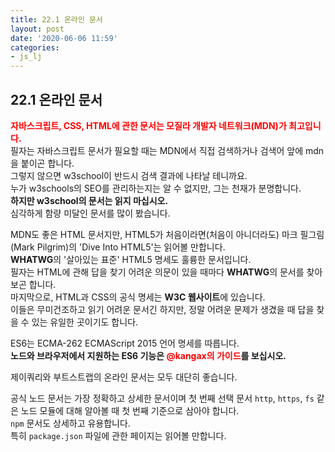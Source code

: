 ```yaml
---
title: 22.1 온라인 문서
layout: post
date: '2020-06-06 11:59'
categories:
- js_lj
---
```


## 22.1 온라인 문서

**<span style="color:red">자바스크립트, CSS, HTML에 관한 문서는 모질라 개발자 네트워크(MDN)가 최고입니다.</span>**  
필자는 자바스크립트 문서가 필요할 때는 MDN에서 직접 검색하거나 검색어 앞에 mdn을 붙이곤 합니다.  
그렇지 않으면 w3school이 반드시 검색 결과에 나타날 테니까요.  
누가 w3schools의 SEO를 관리하는지는 알 수 없지만, 그는 천재가 분명합니다.  
**하지만 w3school의 문서는 읽지 마십시오.**  
심각하게 함량 미달인 문서를 많이 봤습니다.

MDN도 좋은 HTML 문서지만, HTML5가 처음이라면(처음이 아니더라도) 마크 필그림(Mark Pilgrim)의 
'Dive Into HTML5'는 읽어볼 만합니다.  
**WHATWG**의 '살아있는 표준' HTML5 명세도 훌륭한 문서입니다.  
필자는 HTML에 관해 답을 찾기 어려운 의문이 있을 때마다 **WHATWG**의 문서를 찾아보곤 합니다.  
마지막으로, HTML과 CSS의 공식 명세는 **W3C 웹사이트**에 있습니다.  
이들은 무미건조하고 읽기 어려운 문서긴 하지만, 정말 어려운 문제가 생겼을 때 답을 찾을 수 있는 유일한 곳이기도 
합니다.  

ES6는 ECMA-262 ECMAScript 2015 언어 명세를 따릅니다.  
**노드와 브라우저에서 지원하는 ES6 기능은 <span style="color:red">@kangax의 가이드</span>를 보십시오.**

제이쿼리와 부트스트랩의 온라인 문서는 모두 대단히 좋습니다. 

공식 노드 문서는 가장 정확하고 상세한 문서이며 첫 번째 선택 문서 `http`, `https`, `fs` 같은 노드 모듈에 
대해 알아볼 때 첫 번째 기준으로 삼아야 합니다.  
`npm` 문서도 상세하고 유용합니다.  
특히 `package.json` 파일에 관한 페이지는 읽어볼 만합니다.